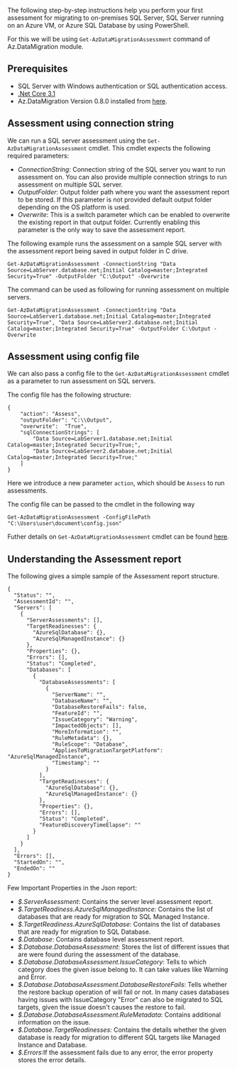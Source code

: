 The following step-by-step instructions help you perform your first assessment for migrating to on-premises SQL Server, SQL Server running on an Azure VM, or Azure SQL Database by using PowerShell.

For this we will be using `Get-AzDataMigrationAssessment` command of Az.DataMigration module.


## Prerequisites

- SQL Server with Windows authentication or SQL authentication access.
- [.Net Core 3.1](https://dotnet.microsoft.com/en-us/download/dotnet/3.1)
- Az.DataMigration Version 0.8.0 installed from [here](https://www.powershellgallery.com/packages/Az.DataMigration/0.8.0).

## Assessment using connection string

We can run a SQL server assessment using the `Get-AzDataMigrationAssessment` cmdlet. This cmdlet expects the following required parameters:

- *ConnectionString*: Connection string of the SQL server you want to run assessment on. You can also provide multiple connection strings to run assessment on multiple SQL server.
- *OutputFolder*: Output folder path where you want the assessment report to be stored. If this parameter is not provided default output folder depending on the OS platform is used.
- *Overwrite*: This is a switch parameter which can be enabled to overwrite the existing report in that output folder. Currently enabling this parameter is the only way to save the assessment report. 

The following example runs the assessment on a sample SQL server with the assessment report being saved in output folder in C drive.

```
Get-AzDataMigrationAssessment -ConnectionString "Data Source=LabServer.database.net;Initial Catalog=master;Integrated Security=True" -OutputFolder "C:\Output" -Overwrite
```
The command can be used as following for running assessment on multiple servers.
```
Get-AzDataMigrationAssessment -ConnectionString "Data Source=LabServer1.database.net;Initial Catalog=master;Integrated Security=True", "Data Source=LabServer2.database.net;Initial Catalog=master;Integrated Security=True" -OutputFolder C:\Output -Overwrite
```

## Assessment using config file

We can also pass a config file to the `Get-AzDataMigrationAssessment` cmdlet as a parameter to run assessment on SQL servers.

The config file has the following structure:
```
{
    "action": "Assess",
    "outputFolder": "C:\\Output",
    "overwrite":  "True",
    "sqlConnectionStrings": [
        "Data Source=LabServer1.database.net;Initial Catalog=master;Integrated Security=True;",
        "Data Source=LabServer2.database.net;Initial Catalog=master;Integrated Security=True;"
    ]
}
```
Here we introduce a new parameter `action`, which should be `Assess` to run assessments. 

The config file can be passed to the cmdlet in the following way
```
Get-AzDataMigrationAssessment -ConfigFilePath "C:\Users\user\document\config.json"
```
Futher details on `Get-AzDataMigrationAssessment` cmdlet can be found [here](https://docs.microsoft.com/en-us/powershell/module/az.datamigration/get-azdatamigrationassessment?view=azps-7.2.0).

## Understanding the Assessment report

The following gives a simple sample of the Assessment report structure. 

```
{
  "Status": "",
  "AssessmentId": "",
  "Servers": [
    {
      "ServerAssessments": [],
      "TargetReadinesses": {
        "AzureSqlDatabase": {},
        "AzureSqlManagedInstance": {}
      },
      "Properties": {},
      "Errors": [],
      "Status": "Completed",
      "Databases": [
        {
          "DatabaseAssessments": [
            {
              "ServerName": "",
              "DatabaseName": "",
              "DatabaseRestoreFails": false,
              "FeatureId": "",
              "IssueCategory": "Warning",
              "ImpactedObjects": [],
              "MoreInformation": "",
              "RuleMetadata": {},
              "RuleScope": "Database",
              "AppliesToMigrationTargetPlatform": "AzureSqlManagedInstance",
              "Timestamp": ""
            }
          ],
          "TargetReadinesses": {
            "AzureSqlDatabase": {},
            "AzureSqlManagedInstance": {}
          },
          "Properties": {},
          "Errors": [],
          "Status": "Completed",
          "FeatureDiscoveryTimeElapse": ""
        }
      ]
    }
  ],
  "Errors": [],
  "StartedOn": "",
  "EndedOn": ""
}
```
Few Important Properties in the Json report:
- *$.ServerAssessment*: Contains the server level assessment report.
- *$.TargetReadiness.AzureSqlManagedInstance*: Contains the list of databases that are ready for migration to SQL Managed Instance. 
- *$.TargetReadiness.AzureSqlDatabase*: Contains the list of databases that are ready for migration to SQL Database.
- *$.Database*: Contains database level assessment report.
- *$.Database.DatabaseAssessment*: Stores the list of different issues that are were found during the assessment of the database.
- *$.Database.DatabaseAssessment.IssueCategory*: Tells to which category does the given issue belong to. It can take values like Warning and Error.  
- *$.Database.DatabaseAssessment.DatabaseRestoreFails*: Tells whether the restore backup operation of will fail or not. In many cases databases having issues with IssueCategory "Error" can also be migrated to SQL targets, given the issue doesn't causes the restore to fail.  
- *$.Database.DatabaseAssessment.RuleMetadata*: Contains additional information on the issue.
- *$.Database.TargetReadinesses*: Contains the details whether the given database is ready for migration to different SQL targets like Managed Instance and Database.
- *$.Errors*:If the assessment fails due to any error, the error property stores the error details. 
